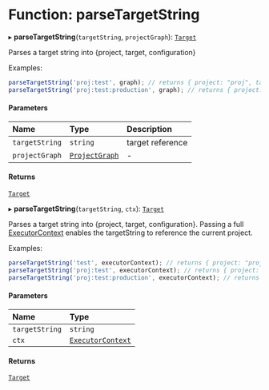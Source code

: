 # Function: parseTargetString

▸ **parseTargetString**(`targetString`, `projectGraph`): [`Target`](../../devkit/documents/Target)

Parses a target string into {project, target, configuration}

Examples:

```typescript
parseTargetString('proj:test', graph); // returns { project: "proj", target: "test" }
parseTargetString('proj:test:production', graph); // returns { project: "proj", target: "test", configuration: "production" }
```

#### Parameters

| Name           | Type                                                  | Description      |
| :------------- | :---------------------------------------------------- | :--------------- |
| `targetString` | `string`                                              | target reference |
| `projectGraph` | [`ProjectGraph`](../../devkit/documents/ProjectGraph) | -                |

#### Returns

[`Target`](../../devkit/documents/Target)

▸ **parseTargetString**(`targetString`, `ctx`): [`Target`](../../devkit/documents/Target)

Parses a target string into {project, target, configuration}. Passing a full
[ExecutorContext](../../devkit/documents/ExecutorContext) enables the targetString to reference the current project.

Examples:

```typescript
parseTargetString('test', executorContext); // returns { project: "proj", target: "test" }
parseTargetString('proj:test', executorContext); // returns { project: "proj", target: "test" }
parseTargetString('proj:test:production', executorContext); // returns { project: "proj", target: "test", configuration: "production" }
```

#### Parameters

| Name           | Type                                                        |
| :------------- | :---------------------------------------------------------- |
| `targetString` | `string`                                                    |
| `ctx`          | [`ExecutorContext`](../../devkit/documents/ExecutorContext) |

#### Returns

[`Target`](../../devkit/documents/Target)
